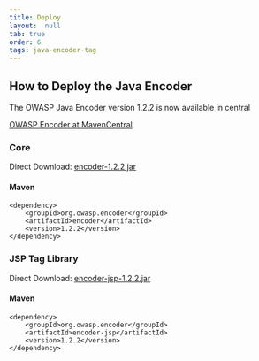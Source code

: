 ```yaml
---
title: Deploy
layout:  null
tab: true
order: 6
tags: java-encoder-tag
---
```


## How to Deploy the Java Encoder

The OWASP Java Encoder version 1.2.2 is now available in central

[OWASP Encoder at MavenCentral](http://search.maven.org/#search%7Cga%7C1%7Cg%3A%22org.owasp.encoder%22).

### Core
Direct Download:
[encoder-1.2.2.jar](http://search.maven.org/remotecontent?filepath=org/owasp/encoder/encoder/1.2.2/encoder-1.2.2.jar)

#### Maven

	<dependency>
		<groupId>org.owasp.encoder</groupId>
		<artifactId>encoder</artifactId>
		<version>1.2.2</version>
	</dependency>

### JSP Tag Library

Direct Download:
[encoder-jsp-1.2.2.jar](https://search.maven.org/remotecontent?filepath=org/owasp/encoder/encoder-jsp/1.2.2/encoder-jsp-1.2.2.jar)

#### Maven

	<dependency>
		<groupId>org.owasp.encoder</groupId>
		<artifactId>encoder-jsp</artifactId>
		<version>1.2.2</version>
	</dependency>
